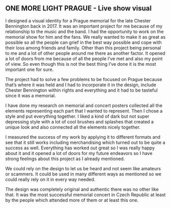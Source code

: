 ## ONE MORE LIGHT PRAGUE - Live show visual

I designed a visual identity for a Prague memorial for the late Chester Bennington back in 2017. It was an important project for me because 
of my relationship to the music and the band. I had the opportunity to work on the memorial show for him and the fans. We really wanted to 
make it as great as possible so all the people can grief in the best way possible and cope with their loss among friends and family. Other 
than this project being personal to me and a lot of other people around me there as another factor. It opened a lot of doors from me because 
of all the people I’ve met and also my point of view. So even though this is not the best thing I’ve done it is the most important one for sure.

The project had to solve a few problems to be focused on Prague because that’s where it was held and I had to incorporate it in the design, include 
Chester Bennington within rights and everything and it had to be tasteful since it was a memorial.

I have done my research on memorial and concert posters collected all the elements representing each part that I wanted to represent. Then I chose 
a style and put everything together. I liked a kind of dark but not super depressing style with a lot of cool brushes and splashes that created 
a unique look and also connected all the elements nicely together.

I measured the success of my work by applying it to different formats and see that it still works including merchandising which turned out to be 
quite a success as well. Everything has worked out great so I was really happy about it and it opened a lot of doors for my future endeavors so 
I have strong feelings about this project as I already mentioned. 

We could rely on the design to let us be heard and not seem like amateurs or 
scammers. It could be used in many different ways as mentioned so we could really rely on it in every way needed.

The design was completely original and authentic there was no other like that. It was the most successful memorial concert in Czech Republic at 
least by the people which attended more of them or at least this one. 
